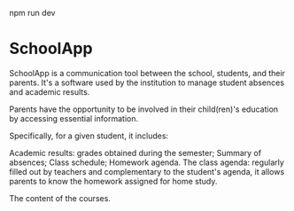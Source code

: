 


npm run dev


# SchoolApp


SchoolApp is a communication tool between the school, students, and their parents. It's a software used by the institution to manage student absences and academic results.

Parents have the opportunity to be involved in their child(ren)'s education by accessing essential information.

Specifically, for a given student, it includes:

Academic results: grades obtained during the semester;
Summary of absences;
Class schedule;
Homework agenda.
The class agenda: regularly filled out by teachers and complementary to the student's agenda, it allows parents to know the homework assigned for home study.

The content of the courses.